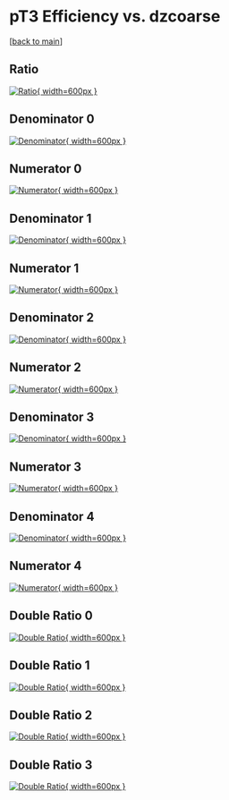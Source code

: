 # pT3 Efficiency vs. dzcoarse

[[back to main](./)]



## Ratio

[![Ratio](../mtv/var/pT3_loweta_211_0_eff_dzcoarse.png){ width=600px }](../mtv/var/pT3_loweta_211_0_eff_dzcoarse.pdf)

## Denominator 0

[![Denominator](../mtv/den/pT3_loweta_211_0_eff_dzcoarse_den0.png){ width=600px }](../mtv/den/pT3_loweta_211_0_eff_dzcoarse_den0.pdf)

## Numerator 0

[![Numerator](../mtv/num/pT3_loweta_211_0_eff_dzcoarse_num0.png){ width=600px }](../mtv/num/pT3_loweta_211_0_eff_dzcoarse_num0.pdf)

## Denominator 1

[![Denominator](../mtv/den/pT3_loweta_211_0_eff_dzcoarse_den1.png){ width=600px }](../mtv/den/pT3_loweta_211_0_eff_dzcoarse_den1.pdf)

## Numerator 1

[![Numerator](../mtv/num/pT3_loweta_211_0_eff_dzcoarse_num1.png){ width=600px }](../mtv/num/pT3_loweta_211_0_eff_dzcoarse_num1.pdf)

## Denominator 2

[![Denominator](../mtv/den/pT3_loweta_211_0_eff_dzcoarse_den2.png){ width=600px }](../mtv/den/pT3_loweta_211_0_eff_dzcoarse_den2.pdf)

## Numerator 2

[![Numerator](../mtv/num/pT3_loweta_211_0_eff_dzcoarse_num2.png){ width=600px }](../mtv/num/pT3_loweta_211_0_eff_dzcoarse_num2.pdf)

## Denominator 3

[![Denominator](../mtv/den/pT3_loweta_211_0_eff_dzcoarse_den3.png){ width=600px }](../mtv/den/pT3_loweta_211_0_eff_dzcoarse_den3.pdf)

## Numerator 3

[![Numerator](../mtv/num/pT3_loweta_211_0_eff_dzcoarse_num3.png){ width=600px }](../mtv/num/pT3_loweta_211_0_eff_dzcoarse_num3.pdf)

## Denominator 4

[![Denominator](../mtv/den/pT3_loweta_211_0_eff_dzcoarse_den4.png){ width=600px }](../mtv/den/pT3_loweta_211_0_eff_dzcoarse_den4.pdf)

## Numerator 4

[![Numerator](../mtv/num/pT3_loweta_211_0_eff_dzcoarse_num4.png){ width=600px }](../mtv/num/pT3_loweta_211_0_eff_dzcoarse_num4.pdf)

## Double Ratio 0

[![Double Ratio](../mtv/ratio/pT3_loweta_211_0_eff_dzcoarse_ratio0.png){ width=600px }](../mtv/ratio/pT3_loweta_211_0_eff_dzcoarse_ratio0.pdf)

## Double Ratio 1

[![Double Ratio](../mtv/ratio/pT3_loweta_211_0_eff_dzcoarse_ratio1.png){ width=600px }](../mtv/ratio/pT3_loweta_211_0_eff_dzcoarse_ratio1.pdf)

## Double Ratio 2

[![Double Ratio](../mtv/ratio/pT3_loweta_211_0_eff_dzcoarse_ratio2.png){ width=600px }](../mtv/ratio/pT3_loweta_211_0_eff_dzcoarse_ratio2.pdf)

## Double Ratio 3

[![Double Ratio](../mtv/ratio/pT3_loweta_211_0_eff_dzcoarse_ratio3.png){ width=600px }](../mtv/ratio/pT3_loweta_211_0_eff_dzcoarse_ratio3.pdf)

